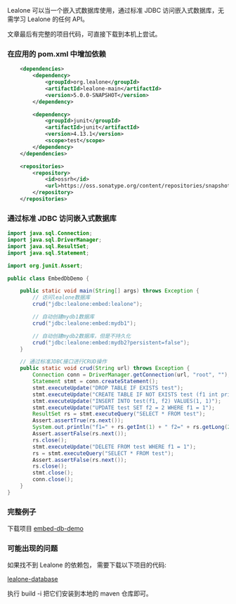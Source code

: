
Lealone 可以当一个嵌入式数据库使用，通过标准 JDBC 访问嵌入式数据库，无需学习 Lealone 的任何 API。

文章最后有完整的项目代码，可直接下载到本机上尝试。

### 在应用的 pom.xml 中增加依赖

```xml
    <dependencies>
        <dependency>
            <groupId>org.lealone</groupId>
            <artifactId>lealone-main</artifactId>
            <version>5.0.0-SNAPSHOT</version>
        </dependency>

        <dependency>
            <groupId>junit</groupId>
            <artifactId>junit</artifactId>
            <version>4.13.1</version>
            <scope>test</scope>
        </dependency>
    </dependencies>

    <repositories>
        <repository>
            <id>ossrh</id>
            <url>https://oss.sonatype.org/content/repositories/snapshots</url>
        </repository>
    </repositories>
```


### 通过标准 JDBC 访问嵌入式数据库

```java
import java.sql.Connection;
import java.sql.DriverManager;
import java.sql.ResultSet;
import java.sql.Statement;

import org.junit.Assert;

public class EmbedDbDemo {

    public static void main(String[] args) throws Exception {
        // 访问lealone数据库
        crud("jdbc:lealone:embed:lealone");

        // 自动创建mydb1数据库
        crud("jdbc:lealone:embed:mydb1");

        // 自动创建mydb2数据库，但是不持久化
        crud("jdbc:lealone:embed:mydb2?persistent=false");
    }

    // 通过标准JDBC接口进行CRUD操作
    public static void crud(String url) throws Exception {
        Connection conn = DriverManager.getConnection(url, "root", "");
        Statement stmt = conn.createStatement();
        stmt.executeUpdate("DROP TABLE IF EXISTS test");
        stmt.executeUpdate("CREATE TABLE IF NOT EXISTS test (f1 int primary key, f2 long)");
        stmt.executeUpdate("INSERT INTO test(f1, f2) VALUES(1, 1)");
        stmt.executeUpdate("UPDATE test SET f2 = 2 WHERE f1 = 1");
        ResultSet rs = stmt.executeQuery("SELECT * FROM test");
        Assert.assertTrue(rs.next());
        System.out.println("f1=" + rs.getInt(1) + " f2=" + rs.getLong(2));
        Assert.assertFalse(rs.next());
        rs.close();
        stmt.executeUpdate("DELETE FROM test WHERE f1 = 1");
        rs = stmt.executeQuery("SELECT * FROM test");
        Assert.assertFalse(rs.next());
        rs.close();
        stmt.close();
        conn.close();
    }
}
```


### 完整例子

下载项目 [embed-db-demo](https://github.com/lealone/Lealone-Examples/tree/main/embed-db-demo)


### 可能出现的问题

如果找不到 Lealone 的依赖包，
需要下载以下项目的代码: 

[lealone-database](https://github.com/lealone/Lealone)


执行 build -i 把它们安装到本地的 maven 仓库即可。

